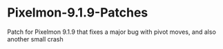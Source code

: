 # Pixelmon-9.1.9-Patches
Patch for Pixelmon 9.1.9 that fixes a major bug with pivot moves, and also another small crash
